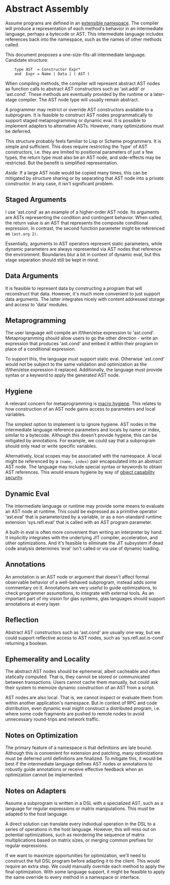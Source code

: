 # Abstract Assembly

Assume programs are defined in an [extensible namespace](ExtensibleNamespaces.md). The compiler will produce a representation of each method's behavior in an intermediate language, perhaps a bytecode or AST. This intermediate language includes references back into the namespace, such as the names of other methods called.

This document proposes a one-size-fits-all intermediate language. Candidate structure: 

        type AST  = Constructor Expr*
        and  Expr = Name | Data | ( AST )

When compiling methods, the compiler will represent abstract AST nodes as function calls to abstract AST constructors such as 'ast.addi' or 'ast.cond'. These methods are eventually provided by the runtime or a later-stage compiler. The AST node type will usually remain abstract.

A programmer may restrict or override AST constructors available to a subprogram. It is feasible to construct AST nodes programmatically to support staged metaprogramming or dynamic eval. It is possible to implement adapters to alternative ASTs. However, many optimizations must be deferred.

This structure probably feels familiar to Lisp or Scheme programmers. It is simple and sufficient. This does require restricting the 'type' of AST constructors, i.e. they are limited to positional parameters of just a few types, the return type must also be an AST node, and side-effects may be restricted. But the benefit is simplified representation.

*Aside:* If a large AST node would be copied many times, this can be mitigated by structure sharing or by separating that AST node into a private constructor. In any case, it isn't significant problem.

## Staged Arguments

I use 'ast.cond' as an example of a higher-order AST node. Its arguments are ASTs representing the condition and contingent behavior. When called, the return value is an AST that represents the composite conditional expression. In contrast, the second function parameter might be referenced as `(ast.arg 2)`. 

Essentially, arguments to AST operators represent static parameters, while dynamic parameters are always represented via AST nodes that reference the environment. Boundaries blur a bit in context of dynamic eval, but this stage separation should still be kept in mind.

## Data Arguments

It is feasible to represent data by constructing a program that will reconstruct that data. However, it's much more convenient to just support data arguments. The latter integrates nicely with content addressed storage and access to 'data' modules.

## Metaprogramming

The user language will compile an if/then/else expression to 'ast.cond'. Metaprogramming should allow users to go the other direction - write an expression that produces 'ast.cond' and embed it within their program in place of a conditional expression. 

To support this, the language must support static eval. Otherwise 'ast.cond' would not be subject to the same validation and optimization as the if/then/else expression it replaced. Additionally, the language must provide syntax or a keyword to apply the generated AST node.

## Hygiene

A relevant concern for metaprogramming is [macro hygiene](https://en.wikipedia.org/wiki/Hygienic_macro). This relates to how construction of an AST node gains access to parameters and local variables. 

The simplest option to implement is to ignore hygiene. AST nodes in the intermediate language reference parameters and locals by name or index, similar to a bytecode. Although this doesn't provide hygiene, this can be mitigated by annotations. For example, we could say that a subprogram should only read or write specific variables.

Alternatively, local scopes may be associated with the namespace. A local might be referenced by a `(name, index)` pair encapsulated into an abstract AST node. The language may include special syntax or keywords to obtain AST references. This would ensure hygiene by way of [object capability security](https://en.wikipedia.org/wiki/Object-capability_model).

## Dynamic Eval

The intermediate language or runtime may provide some means to evaluate an AST node at runtime. This could be expressed as a primitive operator 'ast.eval' that is parameterized by a variable, or as a non-standard runtime extension 'sys.refl.eval' that is called with an AST program parameter.

A built-in eval is often more convenient than writing an interpreter by hand. It implicitly integrates with the underlying JIT compiler, acceleration, and other optimizations. And it's feasible to eliminate the JIT subsystem if dead code analysis determines 'eval' isn't called or via use of dynamic loading.

## Annotations

An annotation is an AST node or argument that doesn't affect formal observable behavior of a well-behaved subprogram, instead adds some commentary on it. Annotations are very useful to guide optimizations, to check programmer assumptions, to integrate with external tools. As an important part of my vision for glas systems, glas languages should support annotations at every layer.

## Reflection

Abstract AST constructors such as 'ast.cond' are usually one way, but we could support reflective access to AST nodes, such as 'sys.refl.ast.is-cond' returning a boolean.

## Ephemerality and Locality

The abstract AST nodes should be ephemeral, albeit cacheable and often statically computed. That is, they cannot be stored or communicated between transactions. Users cannot cache them manually, but could ask their system to memoize dynamic construction of an AST from a script.

AST nodes are also local. That is, we cannot inspect or evaluate them from within another application's namespace. But in context of RPC and code distribution, even dynamic eval might construct a distributed program, i.e. where some code fragments are pushed to remote nodes to avoid unnecessary round-trips and network traffic. 

## Notes on Optimization

The primary feature of a namespace is that definitions are late bound. Although this is convenient for extension and patching, many optimizations must be deferred until definitions are finalized. To mitigate this, it would be best if the intermediate language defines AST nodes or annotations to robustly guide annotations or receive effective feedback when an optimization cannot be implemented.

## Notes on Adapters

Assume a subprogram is written in a DSL with a specialized AST, such as a language for regular expressions or matrix manipulations. This must be adapted to the host language. 

A direct solution can translate every individual operation in the DSL to a series of operations in the host language. However, this will miss out on potential optimizations, such as reordering the sequence of matrix multiplications based on matrix sizes, or merging common prefixes for regular expressions. 

If we want to maximize opportunities for optimization, we'll need to construct the full DSL program before adapting it to the client. This would require an extra step. We could manually override each method to apply the final optimization. With some language support, it might be feasible to apply the same override to every method in a namespace or interface.

